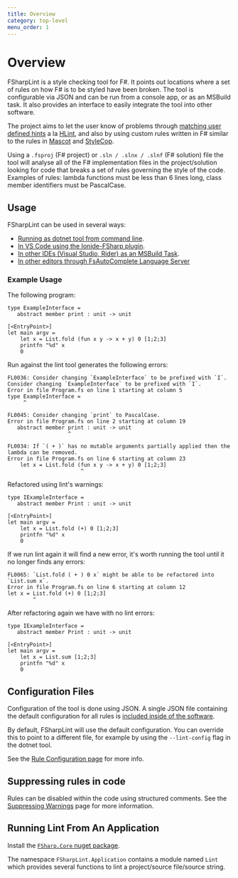 ```yaml
---
title: Overview
category: top-level
menu_order: 1
---
```


# Overview

FSharpLint is a style checking tool for F#. It points out locations where a set of rules on how F# is to be styled have been broken.
The tool is configurable via JSON and can be run from a console app, or as an MSBuild task. It also provides an interface to easily integrate the tool into other software.

The project aims to let the user know of problems through [matching user defined hints](./how-tos/rules/FL0065.html)
a la [HLint](http://community.haskell.org/~ndm/hlint/), and also by using custom rules written in F# similar to the rules
in [Mascot](http://mascot.x9c.fr/manual.html) and [StyleCop](http://stylecop.codeplex.com/).

Using a `.fsproj` (F# project) or `.sln / .slnx / .slnf` (F# solution) file the tool will analyse all of the F# implementation files in the project/solution looking for
code that breaks a set of rules governing the style of the code. Examples of rules: lambda functions must be less than 6 lines long, class member identifiers must be PascalCase.

## Usage

FSharpLint can be used in several ways:

* [Running as dotnet tool from command line](./how-tos/install-dotnet-tool.html).
* [In VS Code using the Ionide-FSharp plugin](https://marketplace.visualstudio.com/items?itemName=Ionide.Ionide-fsharp).
* [In other IDEs (Visual Studio, Rider) as an MSBuild Task](./how-tos/msbuild-task.html).
* [In other editors through FsAutoComplete Language Server](https://github.com/fsharp/FsAutoComplete)

### Example Usage

The following program:

    type ExampleInterface =
       abstract member print : unit -> unit

    [<EntryPoint>]
    let main argv =
        let x = List.fold (fun x y -> x + y) 0 [1;2;3]
        printfn "%d" x
        0

Run against the lint tool generates the following errors:

    FL0036: Consider changing `ExampleInterface` to be prefixed with `I`.
    Consider changing `ExampleInterface` to be prefixed with `I`.
    Error in file Program.fs on line 1 starting at column 5
    type ExampleInterface =
         ^

    FL0045: Consider changing `print` to PascalCase.
    Error in file Program.fs on line 2 starting at column 19
       abstract member print : unit -> unit
                       ^

    FL0034: If `( + )` has no mutable arguments partially applied then the lambda can be removed.
    Error in file Program.fs on line 6 starting at column 23
        let x = List.fold (fun x y -> x + y) 0 [1;2;3]
                           ^

Refactored using lint's warnings:

    type IExampleInterface =
       abstract member Print : unit -> unit

    [<EntryPoint>]
    let main argv =
        let x = List.fold (+) 0 [1;2;3]
        printfn "%d" x
        0

If we run lint again it will find a new error, it's worth running the tool until it no longer finds any errors:

    FL0065: `List.fold ( + ) 0 x` might be able to be refactored into `List.sum x`.
    Error in file Program.fs on line 6 starting at column 12
    let x = List.fold (+) 0 [1;2;3]
            ^

After refactoring again we have with no lint errors:

    type IExampleInterface =
       abstract member Print : unit -> unit

    [<EntryPoint>]
    let main argv =
        let x = List.sum [1;2;3]
        printfn "%d" x
        0

## Configuration Files

Configuration of the tool is done using JSON.
A single JSON file containing the default configuration for all rules
is [included inside of the software](https://github.com/fsprojects/FSharpLint/blob/master/src/FSharpLint.Core/fsharplint.json).

By default, FSharpLint will use the default configuration. You can override this to point
to a different file, for example by using the `--lint-config` flag in the dotnet tool.

See the [Rule Configuration page](./how-tos/rule-configuration.html) for more info.

## Suppressing rules in code

Rules can be disabled within the code using structured comments. See the [Suppressing Warnings](./how-tos/rule-suppression.html) page for more information.

## Running Lint From An Application

Install the [`FSharp.Core` nuget package](https://www.nuget.org/packages/FSharpLint.Core/).

The namespace `FSharpLint.Application` contains a module named `Lint` which provides several functions
to lint a project/source file/source string.
